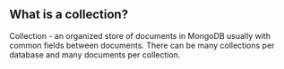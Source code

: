 ## What is a collection?

Collection - an organized store of documents in MongoDB usually with common fields between documents. There can be many collections per database and many documents per collection.

